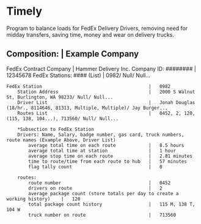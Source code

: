 # Timely
Program to balance loads for FedEx Delivery Drivers, removing need for midday transfers, saving time, money and wear on delivery trucks.

Composition:                                            |   Example Company
------------------------------------------------------------------------------------------------
FedEx Contract Company                                  |   Hammer Delivery Inc.
    Company ID: ########                                |   12345678
    FedEx Stations: #### (List)                         |   0982/ Null/ Null...


    FedEx Station                                       |   0982
        Station Address                                 |   2000 S Walnut St, Burlington, WA 98233/ Null/ Null...
        Driver List                                     |   Jonah Douglas (18/hr., 8114646, 81313, Multiple, Multiple)/ Jay Burger...
        Routes List                                     |   0452, 2, 120, (115, 138, 104...), 713560/ Null/ Null...

        *Subsection to FedEx Station
        Drivers: Name, Salary, badge number, gas card, truck numbers, route names (Example Above, Driver List)
            average total time on each route            |   8.5 hours
            average total time at station               |   1 hour
            average stop time on each route             |   2.81 minutes
            time to route/time from each route to hub   |   57 minutes
            flag tally count                            |   0

        routes: 
            route number                                |   0452
            drivers on route                            |   2
            average package count (store totals per day to create a working history)    |   120
            total package count history                 |   115 M, 138 T, 104 W
            truck number on route                       |   713560